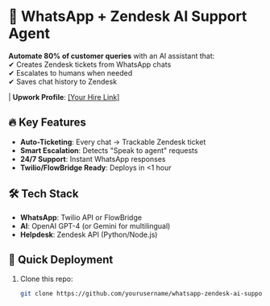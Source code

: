 # 🤖 WhatsApp + Zendesk AI Support Agent  

**Automate 80% of customer queries** with an AI assistant that:  
✔ Creates Zendesk tickets from WhatsApp chats  
✔ Escalates to humans when needed  
✔ Saves chat history to Zendesk  

| **Upwork Profile**: [[Your Hire Link]  ](https://www.upwork.com/freelancers/~014d5bf75f437ea462?mp_source=share)

## 🔥 Key Features  
- **Auto-Ticketing**: Every chat → Trackable Zendesk ticket  
- **Smart Escalation**: Detects "Speak to agent" requests  
- **24/7 Support**: Instant WhatsApp responses  
- **Twilio/FlowBridge Ready**: Deploys in <1 hour  

## 🛠️ Tech Stack  
- **WhatsApp**: Twilio API or FlowBridge  
- **AI**: OpenAI GPT-4 (or Gemini for multilingual)  
- **Helpdesk**: Zendesk API (Python/Node.js)  

## 🚀 Quick Deployment  
1. Clone this repo:  
   ```bash  
   git clone https://github.com/yourusername/whatsapp-zendesk-ai-support.git  
